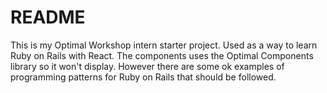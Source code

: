 # README

This is my Optimal Workshop intern starter project. Used as a way to learn Ruby on Rails with React.
The components uses the Optimal Components library so it won't display.
However there are some ok examples of programming patterns for Ruby on Rails that should be followed.
